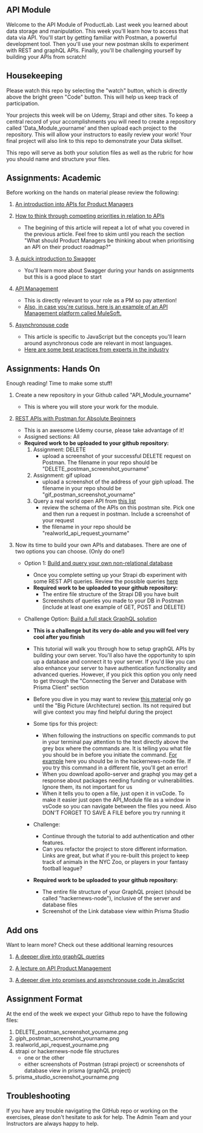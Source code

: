 ## API Module
 Welcome to the API Module of ProductLab. Last week you learned about data storage and manipulation. This week you'll learn how to access that data via API. You'll start by getting familiar with Postman, a powerful development tool. Then you'll use your new postman skills to experiment with REST and graphQL APIs. Finally, you'll be challenging yourself by building your APIs from scratch!

 ## Housekeeping
 Please watch this repo by selecting the "watch" button, which is directly above the bright green "Code" button. This will help us keep track of participation.

 Your projects this week will be on Udemy, Strapi and other sites. To keep a central record of your accomplishments you will need to create a repository called 'Data_Module_yourname' and then upload each project to the repository. This will allow your instructors to easily review your work! Your final project will also link to this repo to demonstrate your Data skillset. 

 This repo will serve as both your solution files as well as the rubric for how you should name and structure your files. 

 ## Assignments: Academic 
 Before working on the hands on material please review the following: 

1. [An introduction into APIs for Product Managers](https://medium.com/swlh/a-product-managers-guide-to-apis-c5fffff0e5e0) 

2. [How to think through competing priorities in relation to APIs](https://www.linkedin.com/pulse/demystifying-apis-product-managers-erin-howell/)
    * The begining of this article will repeat a lot of what you covered in the previous article. Feel free to skim until you reach the section "What should Product Managers be thinking about when prioritising an API on their product roadmap?"

3. [A quick introduction to Swagger](https://swagger.io/docs/specification/2-0/what-is-swagger/)
    * You'll learn more about Swagger during your hands on assignments but this is a good place to start

4. [API Management](https://cloud.google.com/learn/what-is-api-management#:~:text=API%20management%20is%20the%20process,cloud%2C%20or%20a%20hybrid%20environment.%20https://blog.hubspot.com/website/api-management)
    * This is directly relevant to your role as a PM so pay attention! 
    * [Also, in case you're curious, here is an example of an API Management platform called MuleSoft.](https://www.mulesoft.com/platform/enterprise-integration)

5. [Asynchronouse code](https://developer.mozilla.org/en-US/docs/Learn/JavaScript/Asynchronous/Introducing)
    * This article is specific to JavaScript but the concepts you'll learn around asynchronous code are relevant in most languages. 
    * [Here are some best practices from experts in the industry](https://stackify.com/when-to-use-asynchronous-programming/)


## Assignments: Hands On
Enough reading! Time to make some stuff! 
1. Create a new repository in your Github called "API_Module_yourname"
    * This is where you will store your work for the module. 

2. [REST APIs with Postman for Absolute Beginners](https://eylearning.udemy.com/course/api-with-postman-for-absolute-beginners/learn/lecture/18670210#overview) 
    * This is an awesome Udemy course, please take advantage of it!
    * Assigned sections: All
    * **Required work to be uploaded to your github repository:** 
        1. Assignment: DELETE
            * upload a screenshot of your successful DELETE request on Postman. The filename in your repo should be "DELETE_postman_screenshot_yourname"
        2. Assignment: gif upload
            * upload a screenshot of the address of your giph upload. The filename in your repo should be "gif_postman_screenshot_yourname"
        3. Query a real world open API from [this list](https://www.postman.com/explore)
            * review the schema of the APIs on this postman site. Pick one and then run a request in postman. Include a screenshot of your request
            * the filename in your repo should be "realworld_api_request_yourname"

3. Now its time to build your own APIs and databases. There are one of two options you can choose. (Only do one!)
    * Option 1: [Build and query your own non-relational database](https://docs.strapi.io/dev-docs/quick-start#_1-install-strapi-and-create-a-new-project)
        * Once you complete setting up your Strapi db experiment with some REST API queries. Review the possible queries [here](https://docs.strapi.io/dev-docs/api/rest)
        * **Required work to be uploaded to your github repository:** 
            * The entire file structure of the Strapi DB you have built 
            * Screenshots of queries you made to your DB in Postman (include at least one example of GET, POST and DELETE)

    * Challenge Option: [Build a full stack GraphQL solution](https://www.howtographql.com/graphql-js/0-introduction/)
        * **This is a challenge but its very do-able and you will feel very cool after you finish**
        * This tutorial will walk you through how to setup graphQL APIs by building your own server. You'll also have the opportunity to spin up a database and connect it to your server. If you'd like you can also enhance your server to have authentication functionality and advanced queries. However, if you pick this option you only need to get through the "Connecting the Server and Database with Prisma Client" section
        * Before you dive in you may want to review [this material](https://www.howtographql.com/basics/0-introduction/) only go until the "Big Picture (Architecture) section. Its not required but will give context you may find helpful during the project
        * Some tips for this project:
            * When following the instructions on specific commands to put in your terminal pay attention to the text directly above the grey box where the commands are. It is telling you what file you should be in before you initiate the command. [For example](image.png) here you should be in the hackernews-node file. If you try this command in a different file, you'll get an error!
            * When you download apollo-server and graphql you may get a response about packages needing funding or vulnerabilities. Ignore them, its not important for us
            * When it tells you to open a file, just open it in vsCode. To make it easier just open the API_Module file as a window in vsCode so you can navigate between the files you need. Also DON'T FORGET TO SAVE A FILE before you try running it

        * Challenge: 
            * Continue through the tutorial to add authentication and other features. 
            * Can you refactor the project to store different information. Links are great, but what if you re-built this project to keep track of animals in the NYC Zoo, or players in your fantasy football league? 
        * **Required work to be uploaded to your github repository:**
            * The entire file structure of your GraphQL project (should be called "hackernews-node"), inclusive of the server and database files
            * Screenshot of the Link database view within Prisma Studio

## Add ons
Want to learn more? Check out these additional learning resources

1. [A deeper dive into graphQL queries](https://graphql.org/learn/queries/)

2. [A lecture on API Product Management](https://www.youtube.com/watch?v=9I-uCjhCRSI)

3. [A deeper dive into promises and asynchronouse code in JavaScript](https://developer.mozilla.org/en-US/docs/Learn/JavaScript/Asynchronous/Promises)

## Assignment Format 
At the end of the week we expect your Github repo to have the following files: 

1. DELETE_postman_screenshot_yourname.png
2. giph_postman_screenshot_yourname.png
3. realworld_api_request_yourname.png
4. strapi or hackernews-node file structures
    * one or the other
    * either screenshots of Postman (strapi project) or screenshots of database view in prisma (graphQL project)
5. prisma_studio_screenshot_yourname.png

## Troubleshooting

If you have any trouble navigating the GitHub repo or working on the exercises, please don't hesitate to ask for help. The Admin Team and your Instructors are always happy to help.